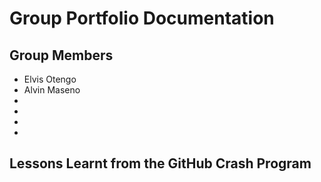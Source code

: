 # Group Portfolio Documentation

## Group Members

- Elvis Otengo
- Alvin Maseno
- 
- 
- 
- 


## Lessons Learnt from the GitHub Crash Program